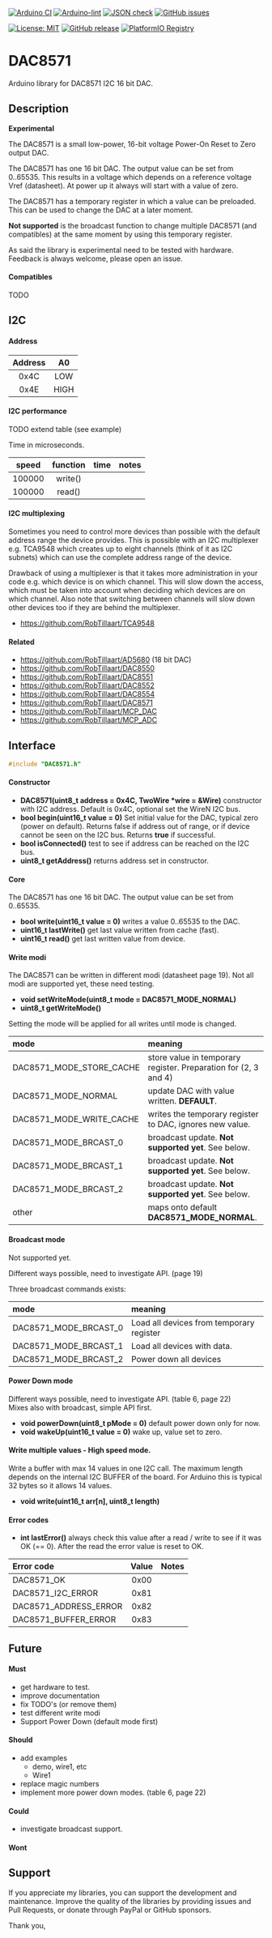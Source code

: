 
[![Arduino CI](https://github.com/RobTillaart/DAC8571/workflows/Arduino%20CI/badge.svg)](https://github.com/marketplace/actions/arduino_ci)
[![Arduino-lint](https://github.com/RobTillaart/DAC8571/actions/workflows/arduino-lint.yml/badge.svg)](https://github.com/RobTillaart/DAC8571/actions/workflows/arduino-lint.yml)
[![JSON check](https://github.com/RobTillaart/DAC8571/actions/workflows/jsoncheck.yml/badge.svg)](https://github.com/RobTillaart/DAC8571/actions/workflows/jsoncheck.yml)
[![GitHub issues](https://img.shields.io/github/issues/RobTillaart/DAC8571.svg)](https://github.com/RobTillaart/DAC8571/issues)

[![License: MIT](https://img.shields.io/badge/license-MIT-green.svg)](https://github.com/RobTillaart/DAC8571/blob/master/LICENSE)
[![GitHub release](https://img.shields.io/github/release/RobTillaart/DAC8571.svg?maxAge=3600)](https://github.com/RobTillaart/DAC8571/releases)
[![PlatformIO Registry](https://badges.registry.platformio.org/packages/robtillaart/library/DAC8571.svg)](https://registry.platformio.org/libraries/robtillaart/DAC8571)


# DAC8571

Arduino library for DAC8571 I2C 16 bit DAC.


## Description

**Experimental**

The DAC8571 is a small low-power, 16-bit voltage Power-On Reset to Zero output DAC.

The DAC8571 has one 16 bit DAC. The output value can be set from 0..65535.
This results in a voltage which depends on a reference voltage Vref (datasheet).
At power up it always will start with a value of zero.

The DAC8571 has a temporary register in which a value can be preloaded.
This can be used to change the DAC at a later moment.

**Not supported** is the broadcast function to change multiple DAC8571 
(and compatibles) at the same moment by using this temporary register.

As said the library is experimental need to be tested with hardware.
Feedback is always welcome, please open an issue.


#### Compatibles

TODO


## I2C

#### Address

|  Address  |   A0   |
|:---------:|:------:|
|   0x4C    |   LOW  |
|   0x4E    |  HIGH  |


#### I2C performance

TODO extend table (see example)

Time in microseconds.

|  speed  |  function  |  time  |  notes  |
|:-------:|:----------:|:------:|:-------:|
| 100000  |  write()   |        |
| 100000  |  read()    |        |



#### I2C multiplexing

Sometimes you need to control more devices than possible with the default
address range the device provides.
This is possible with an I2C multiplexer e.g. TCA9548 which creates up 
to eight channels (think of it as I2C subnets) which can use the complete 
address range of the device. 

Drawback of using a multiplexer is that it takes more administration in 
your code e.g. which device is on which channel. 
This will slow down the access, which must be taken into account when
deciding which devices are on which channel.
Also note that switching between channels will slow down other devices 
too if they are behind the multiplexer.

- https://github.com/RobTillaart/TCA9548


#### Related

- https://github.com/RobTillaart/AD5680 (18 bit DAC)
- https://github.com/RobTillaart/DAC8550
- https://github.com/RobTillaart/DAC8551
- https://github.com/RobTillaart/DAC8552
- https://github.com/RobTillaart/DAC8554
- https://github.com/RobTillaart/DAC8571
- https://github.com/RobTillaart/MCP_DAC
- https://github.com/RobTillaart/MCP_ADC


## Interface

```cpp
#include "DAC8571.h"
```

#### Constructor

- **DAC8571(uint8_t address = 0x4C, TwoWire \*wire = &Wire)** constructor with I2C address.
Default is 0x4C, optional set the WireN I2C bus.
- **bool begin(uint16_t value = 0)** Set initial value for the DAC, typical zero (power on default).
Returns false if address out of range, or if device cannot be seen on the I2C bus.
Returns **true** if successful.
- **bool isConnected()** test to see if address can be reached on the I2C bus.
- **uint8_t getAddress()** returns address set in constructor.


#### Core

The DAC8571 has one 16 bit DAC. The output value can be set from 0..65535.

- **bool write(uint16_t value = 0)** writes a value 0..65535 to the DAC.
- **uint16_t lastWrite()** get last value written from cache (fast).
- **uint16_t read()** get last written value from device.


#### Write modi

The DAC8571 can be written in different modi (datasheet page 19).
Not all modi are supported yet, these need testing.

- **void setWriteMode(uint8_t mode = DAC8571_MODE_NORMAL)**
- **uint8_t getWriteMode()**


Setting the mode will be applied for all writes until mode is changed.

|  mode                    |  meaning  |
|:-------------------------|:----------|
| DAC8571_MODE_STORE_CACHE |  store value in temporary register. Preparation for (2, 3 and 4)
| DAC8571_MODE_NORMAL      |  update DAC with value written. **DEFAULT**.
| DAC8571_MODE_WRITE_CACHE |  writes the temporary register to DAC, ignores new value.
| DAC8571_MODE_BRCAST_0    |  broadcast update. **Not supported yet**. See below.
| DAC8571_MODE_BRCAST_1    |  broadcast update. **Not supported yet**. See below.
| DAC8571_MODE_BRCAST_2    |  broadcast update. **Not supported yet**. See below.
| other                    |  maps onto default **DAC8571_MODE_NORMAL**.


#### Broadcast mode

Not supported yet.

Different ways possible, need to investigate API. (page 19)

Three broadcast commands exists:

|  mode                    |  meaning  |
|:-------------------------|:----------|
| DAC8571_MODE_BRCAST_0    | Load all devices from temporary register
| DAC8571_MODE_BRCAST_1    | Load all devices with data.
| DAC8571_MODE_BRCAST_2    | Power down all devices


#### Power Down mode

Different ways possible, need to investigate API. (table 6, page 22)  
Mixes also with broadcast, simple API first.

- **void powerDown(uint8_t pMode = 0)** default power down only for now.
- **void wakeUp(uint16_t value = 0)** wake up, value set to zero.


#### Write multiple values - High speed mode.

Write a buffer with max 14 values in one I2C call.
The maximum length depends on the internal I2C BUFFER of the board.
For Arduino this is typical 32 bytes so it allows 14 values.

- **void write(uint16_t arr[n], uint8_t length)**


#### Error codes

- **int lastError()** always check this value after a read / write to see if it was OK (== 0).
After the read the error value is reset to OK.

|  Error code             |  Value  |  Notes  |
|:------------------------|:-------:|:--------|
|  DAC8571_OK             |  0x00   |
|  DAC8571_I2C_ERROR      |  0x81   |
|  DAC8571_ADDRESS_ERROR  |  0x82   |
|  DAC8571_BUFFER_ERROR   |  0x83   |

## Future

#### Must

- get hardware to test.
- improve documentation
- fix TODO's (or remove them)
- test different write modi 
- Support Power Down (default mode first)


#### Should

- add examples
  - demo, wire1, etc
  - Wire1
- replace magic numbers
- implement more power down modes. (table 6, page 22)

#### Could

- investigate broadcast support.


#### Wont


## Support

If you appreciate my libraries, you can support the development and maintenance.
Improve the quality of the libraries by providing issues and Pull Requests, or
donate through PayPal or GitHub sponsors.

Thank you,


